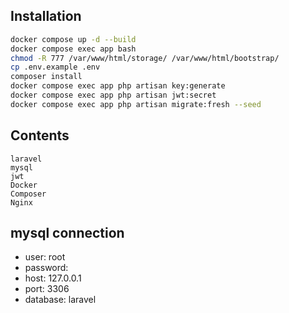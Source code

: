 ## Installation
```bash
docker compose up -d --build 
docker compose exec app bash
chmod -R 777 /var/www/html/storage/ /var/www/html/bootstrap/
cp .env.example .env
composer install
docker compose exec app php artisan key:generate
docker compose exec app php artisan jwt:secret
docker compose exec app php artisan migrate:fresh --seed
```
## Contents
```text
laravel
mysql
jwt
Docker
Composer
Nginx
```
## mysql connection
- user: root
- password: 
- host: 127.0.0.1
- port: 3306
- database: laravel
